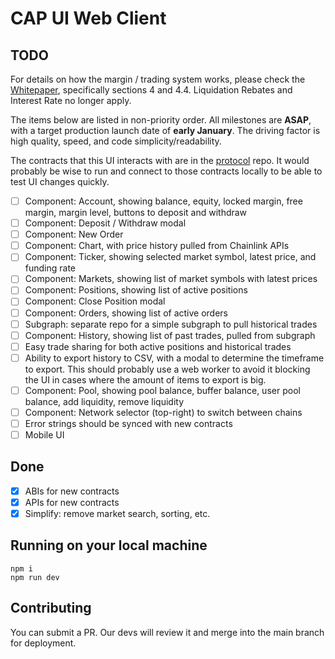 # CAP UI Web Client

## TODO

For details on how the margin / trading system works, please check the [Whitepaper](https://www.cap.finance/whitepaper.pdf), specifically sections 4 and 4.4. Liquidation Rebates and Interest Rate no longer apply.

The items below are listed in non-priority order. All milestones are **ASAP**, with a target production launch date of **early January**. The driving factor is high quality, speed, and code simplicity/readability.

The contracts that this UI interacts with are in the [protocol](https://github.com/capofficial/protocol) repo. It would probably be wise to run and connect to those contracts locally to be able to test UI changes quickly.

- [ ] Component: Account, showing balance, equity, locked margin, free margin, margin level, buttons to deposit and withdraw
- [ ] Component: Deposit / Withdraw modal
- [ ] Component: New Order
- [ ] Component: Chart, with price history pulled from Chainlink APIs
- [ ] Component: Ticker, showing selected market symbol, latest price, and funding rate
- [ ] Component: Markets, showing list of market symbols with latest prices
- [ ] Component: Positions, showing list of active positions
- [ ] Component: Close Position modal
- [ ] Component: Orders, showing list of active orders
- [ ] Subgraph: separate repo for a simple subgraph to pull historical trades
- [ ] Component: History, showing list of past trades, pulled from subgraph
- [ ] Easy trade sharing for both active positions and historical trades
- [ ] Ability to export history to CSV, with a modal to determine the timeframe to export. This should probably use a web worker to avoid it blocking the UI in cases where the amount of items to export is big.
- [ ] Component: Pool, showing pool balance, buffer balance, user pool balance, add liquidity, remove liquidity
- [ ] Component: Network selector (top-right) to switch between chains
- [ ] Error strings should be synced with new contracts
- [ ] Mobile UI

## Done

- [x] ABIs for new contracts
- [x] APIs for new contracts
- [x] Simplify: remove market search, sorting, etc.

## Running on your local machine

```
npm i
npm run dev
```

## Contributing

You can submit a PR. Our devs will review it and merge into the main branch for deployment.